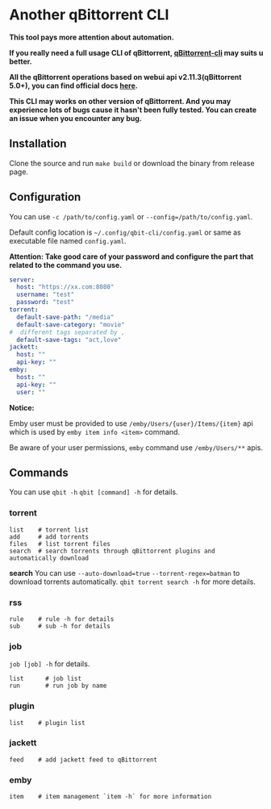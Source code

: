 # Another qBittorrent CLI

**This tool pays more attention about automation.**

**If you really need a full usage CLI of qBittorrent, 
[qBittorrent-cli](https://github.com/ludviglundgren/qbittorrent-cli) may suits u better.**

**All the qBittorrent operations based on webui api v2.11.3(qBittorrent 5.0+), 
you can find official docs [here](https://github.com/qbittorrent/qBittorrent/wiki/WebUI-API-(qBittorrent-5.0)).**

**This CLI may works on other version of qBittorrent.
And you may experience lots of bugs cause it hasn't been fully tested.
You can create an issue when you encounter any bug.**

## Installation

Clone the source and run `make build` or download the binary from release page.

## Configuration

You can use `-c /path/to/config.yaml` or `--config=/path/to/config.yaml`.

Default config location is `~/.config/qbit-cli/config.yaml` or same as executable file named `config.yaml`.

**Attention:
Take good care of your password and configure the part that related to the command you use.**
```yaml
server:
  host: "https://xx.com:8080"
  username: "test"
  password: "test"
torrent:
  default-save-path: "/media"
  default-save-category: "movie"
#  different tags separated by ,
  default-save-tags: "act,love"
jackett:
  host: ""
  api-key: ""
emby:
  host: ""
  api-key: ""
  user: ""
```

**Notice:**

Emby user must be provided to use `/emby/Users/{user}/Items/{item}` api 
which is used by `emby item info <item>` command.

Be aware of your user permissions, `emby` command use `/emby/Users/**` apis.

## Commands

You can use `qbit -h` `qbit [command] -h` for details.

### torrent
```
list    # torrent list
add     # add torrents
files   # list torrent files
search  # search torrents through qBittorrent plugins and automatically download
```

**search**
You can use `--auto-download=true` `--torrent-regex=batman` to download torrents automatically.
`qbit torrent search -h` for more details.

### rss

```
rule    # rule -h for details
sub     # sub -h for details
```

### job

`job [job] -h` for details.

```
list      # job list
run       # run job by name
```

### plugin

```
list    # plugin list
```

### jackett

```
feed    # add jackett feed to qBittorrent
```

### emby

```
item    # item management `item -h` for more information
```